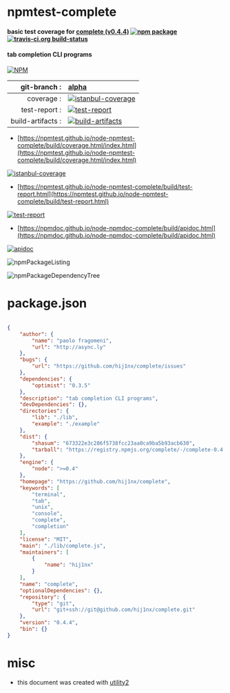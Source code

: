 # npmtest-complete

#### basic test coverage for  [complete (v0.4.4)](https://github.com/hij1nx/complete)  [![npm package](https://img.shields.io/npm/v/npmtest-complete.svg?style=flat-square)](https://www.npmjs.org/package/npmtest-complete) [![travis-ci.org build-status](https://api.travis-ci.org/npmtest/node-npmtest-complete.svg)](https://travis-ci.org/npmtest/node-npmtest-complete)

#### tab completion CLI programs

[![NPM](https://nodei.co/npm/complete.png?downloads=true&downloadRank=true&stars=true)](https://www.npmjs.com/package/complete)

| git-branch : | [alpha](https://github.com/npmtest/node-npmtest-complete/tree/alpha)|
|--:|:--|
| coverage : | [![istanbul-coverage](https://npmtest.github.io/node-npmtest-complete/build/coverage.badge.svg)](https://npmtest.github.io/node-npmtest-complete/build/coverage.html/index.html)|
| test-report : | [![test-report](https://npmtest.github.io/node-npmtest-complete/build/test-report.badge.svg)](https://npmtest.github.io/node-npmtest-complete/build/test-report.html)|
| build-artifacts : | [![build-artifacts](https://npmtest.github.io/node-npmtest-complete/glyphicons_144_folder_open.png)](https://github.com/npmtest/node-npmtest-complete/tree/gh-pages/build)|

- [https://npmtest.github.io/node-npmtest-complete/build/coverage.html/index.html](https://npmtest.github.io/node-npmtest-complete/build/coverage.html/index.html)

[![istanbul-coverage](https://npmtest.github.io/node-npmtest-complete/build/screenCapture.buildCi.browser.%252Ftmp%252Fbuild%252Fcoverage.lib.html.png)](https://npmtest.github.io/node-npmtest-complete/build/coverage.html/index.html)

- [https://npmtest.github.io/node-npmtest-complete/build/test-report.html](https://npmtest.github.io/node-npmtest-complete/build/test-report.html)

[![test-report](https://npmtest.github.io/node-npmtest-complete/build/screenCapture.buildCi.browser.%252Ftmp%252Fbuild%252Ftest-report.html.png)](https://npmtest.github.io/node-npmtest-complete/build/test-report.html)

- [https://npmdoc.github.io/node-npmdoc-complete/build/apidoc.html](https://npmdoc.github.io/node-npmdoc-complete/build/apidoc.html)

[![apidoc](https://npmdoc.github.io/node-npmdoc-complete/build/screenCapture.buildCi.browser.%252Ftmp%252Fbuild%252Fapidoc.html.png)](https://npmdoc.github.io/node-npmdoc-complete/build/apidoc.html)

![npmPackageListing](https://npmtest.github.io/node-npmtest-complete/build/screenCapture.npmPackageListing.svg)

![npmPackageDependencyTree](https://npmtest.github.io/node-npmtest-complete/build/screenCapture.npmPackageDependencyTree.svg)



# package.json

```json

{
    "author": {
        "name": "paolo fragomeni",
        "url": "http://async.ly"
    },
    "bugs": {
        "url": "https://github.com/hij1nx/complete/issues"
    },
    "dependencies": {
        "optimist": "0.3.5"
    },
    "description": "tab completion CLI programs",
    "devDependencies": {},
    "directories": {
        "lib": "./lib",
        "example": "./example"
    },
    "dist": {
        "shasum": "673322e3c286f5738fcc23aa0ca9ba5b93acb630",
        "tarball": "https://registry.npmjs.org/complete/-/complete-0.4.4.tgz"
    },
    "engine": {
        "node": ">=0.4"
    },
    "homepage": "https://github.com/hij1nx/complete",
    "keywords": [
        "terminal",
        "tab",
        "unix",
        "console",
        "complete",
        "completion"
    ],
    "license": "MIT",
    "main": "./lib/complete.js",
    "maintainers": [
        {
            "name": "hij1nx"
        }
    ],
    "name": "complete",
    "optionalDependencies": {},
    "repository": {
        "type": "git",
        "url": "git+ssh://git@github.com/hij1nx/complete.git"
    },
    "version": "0.4.4",
    "bin": {}
}
```



# misc
- this document was created with [utility2](https://github.com/kaizhu256/node-utility2)

